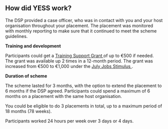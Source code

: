 ##  How did YESS work?

The DSP provided a case officer, who was in contact with you and your host
organisation throughout your placement. The placement was monitored with
monthly reporting to make sure that it continued to meet the scheme
guidelines.

**Training and development**

Participants could get a [ Training Support Grant
](http://www.welfare.ie/en/Pages/Training-Support-Grant.aspx) of up to €500 if
needed. The grant was available up 2 times in a 12-month period. The grant was
increased from €500 to €1,000 under the [ July Jobs Stimulus
](https://www.gov.ie/en/publication/84add-july-stimulus-social-protection/) .

**Duration of scheme**

The scheme lasted for 3 months, with the option to extend the placement to 6
months if the DSP agreed. Participants could spend a maximum of 6 months on a
placement with the same host organisation.

You could be eligible to do 3 placements in total, up to a maximum period of
18 months (78 weeks).

Participants worked 24 hours per week over 3 days or 4 days.
